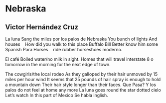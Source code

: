 # Nebraska
## Victor Hernández Cruz
La luna
Sang the miles por los palos
de Nebraska
You bunch of lights
And houses    How did you walk
to this place
Buffalo Bill
Better know him some Spanish
Para Horses    ride
rubber horseshoes
moderno.

El café
Boiled water/no milk in sight.
Homes that will travel interstate
8 o tomorrow in the morning
for the next edge of town.

The cowgirls/the local rodeo
As they galloped by their hair
unmoved by 15 miles per hour wind
It seems that 25 pounds of hair spray
is enough to hold a mountain down
Their hair style longer than their
faces.
Que Pasa?
Y los palos
do not feel at home any more
La luna
goes round the star dotted cielo
Let’s watch
In this part of Mexico
Se habla inglish.
